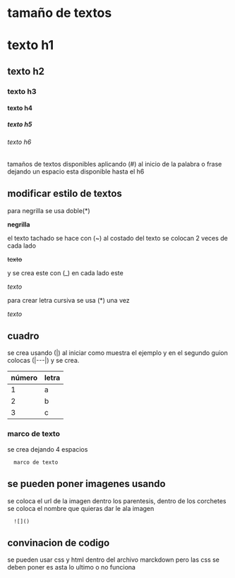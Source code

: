 # tamaño de textos
# texto h1
## texto h2
### texto h3
#### texto h4
##### texto h5
###### texto h6
 tamaños de textos disponibles aplicando (#) al inicio de la palabra o frase dejando un espacio esta disponible hasta el h6

 ## modificar estilo de textos
 para negrilla se usa doble(*)

  **negrilla**

  el texto tachado se hace con (~) al costado del texto se colocan 2 veces de cada lado

 ~~texto~~

 y se crea este con (_) en cada lado este

 _texto_

para crear letra cursiva se usa (*) una vez

*texto*


## cuadro

se crea usando (|) al iniciar como muestra el ejemplo y en el segundo guion colocas (|---|) y se crea.


|número| letra|
|---|---|
|1| a|
|2|b|
|3|c|

### marco de texto

se crea dejando 4 espacios

      marco de texto

## se pueden poner imagenes usando
 se coloca el url de la imagen dentro los parentesis, dentro de los corchetes se coloca el nombre que quieras dar le ala imagen

      ![]()

## convinacion de codigo
se pueden usar css y html dentro del archivo marckdown pero las css se deben poner es asta lo ultimo o no funciona